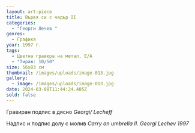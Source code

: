 ```yaml
---
layout: art-piece
title: Вървя си с чадър II
categories:
  - "Георги Лечев "
genres:
  - Графика
year: 1997 г.
tags:
  - Цветна гравюра на метал, Е/А
  - "Тираж: 10/50"
size: 56х83 см
thumbnail: /images/uploads/image-013.jpg
gallery:
  - image: /images/uploads/image-013.jpg
date: 2024-03-08T11:44:24.405Z
sold: false
---
```

Гравиран подпис в дясно *Georgi/ Lecheff*

Надпис и подпис долу с молив *Carry an umbrella II. Georgi Lechev 1997*
